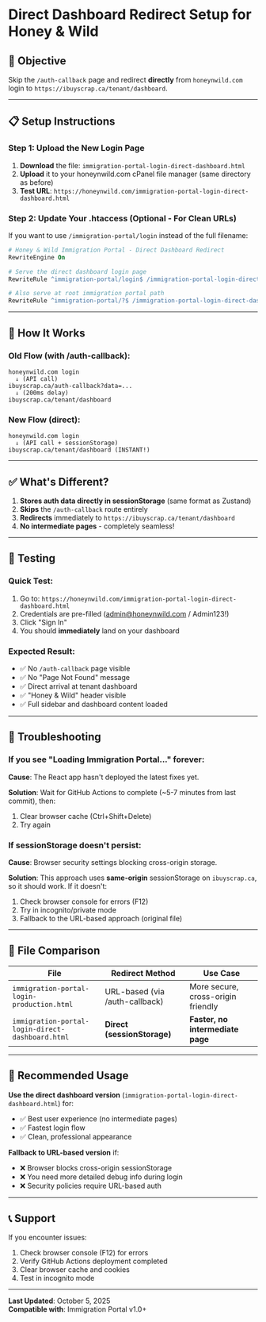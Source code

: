 # Direct Dashboard Redirect Setup for Honey & Wild

## 🎯 Objective
Skip the `/auth-callback` page and redirect **directly** from `honeynwild.com` login to `https://ibuyscrap.ca/tenant/dashboard`.

---

## 📋 Setup Instructions

### Step 1: Upload the New Login Page

1. **Download** the file: `immigration-portal-login-direct-dashboard.html`
2. **Upload** it to your honeynwild.com cPanel file manager (same directory as before)
3. **Test URL**: `https://honeynwild.com/immigration-portal-login-direct-dashboard.html`

### Step 2: Update Your .htaccess (Optional - For Clean URLs)

If you want to use `/immigration-portal/login` instead of the full filename:

```apache
# Honey & Wild Immigration Portal - Direct Dashboard Redirect
RewriteEngine On

# Serve the direct dashboard login page
RewriteRule ^immigration-portal/login$ /immigration-portal-login-direct-dashboard.html [L]

# Also serve at root immigration portal path
RewriteRule ^immigration-portal/?$ /immigration-portal-login-direct-dashboard.html [L]
```

---

## 🔄 How It Works

### Old Flow (with /auth-callback):
```
honeynwild.com login 
  ↓ (API call)
ibuyscrap.ca/auth-callback?data=... 
  ↓ (200ms delay)
ibuyscrap.ca/tenant/dashboard
```

### New Flow (direct):
```
honeynwild.com login 
  ↓ (API call + sessionStorage)
ibuyscrap.ca/tenant/dashboard (INSTANT!)
```

---

## ✅ What's Different?

1. **Stores auth data directly in sessionStorage** (same format as Zustand)
2. **Skips** the `/auth-callback` route entirely
3. **Redirects** immediately to `https://ibuyscrap.ca/tenant/dashboard`
4. **No intermediate pages** - completely seamless!

---

## 🧪 Testing

### Quick Test:
1. Go to: `https://honeynwild.com/immigration-portal-login-direct-dashboard.html`
2. Credentials are pre-filled (admin@honeynwild.com / Admin123!)
3. Click "Sign In"
4. You should **immediately** land on your dashboard

### Expected Result:
- ✅ No `/auth-callback` page visible
- ✅ No "Page Not Found" message
- ✅ Direct arrival at tenant dashboard
- ✅ "Honey & Wild" header visible
- ✅ Full sidebar and dashboard content loaded

---

## 🔧 Troubleshooting

### If you see "Loading Immigration Portal..." forever:

**Cause**: The React app hasn't deployed the latest fixes yet.

**Solution**: Wait for GitHub Actions to complete (~5-7 minutes from last commit), then:
1. Clear browser cache (Ctrl+Shift+Delete)
2. Try again

### If sessionStorage doesn't persist:

**Cause**: Browser security settings blocking cross-origin storage.

**Solution**: This approach uses **same-origin** sessionStorage on `ibuyscrap.ca`, so it should work. If it doesn't:
1. Check browser console for errors (F12)
2. Try in incognito/private mode
3. Fallback to the URL-based approach (original file)

---

## 📝 File Comparison

| File | Redirect Method | Use Case |
|------|----------------|----------|
| `immigration-portal-login-production.html` | URL-based (via /auth-callback) | More secure, cross-origin friendly |
| `immigration-portal-login-direct-dashboard.html` | **Direct (sessionStorage)** | **Faster, no intermediate page** |

---

## 🚀 Recommended Usage

**Use the direct dashboard version** (`immigration-portal-login-direct-dashboard.html`) for:
- ✅ Best user experience (no intermediate pages)
- ✅ Fastest login flow
- ✅ Clean, professional appearance

**Fallback to URL-based version** if:
- ❌ Browser blocks cross-origin sessionStorage
- ❌ You need more detailed debug info during login
- ❌ Security policies require URL-based auth

---

## 📞 Support

If you encounter issues:
1. Check browser console (F12) for errors
2. Verify GitHub Actions deployment completed
3. Clear browser cache and cookies
4. Test in incognito mode

---

**Last Updated**: October 5, 2025  
**Compatible with**: Immigration Portal v1.0+

